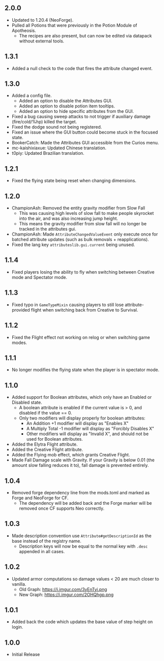 ## 2.0.0
* Updated to 1.20.4 (NeoForge).
* Pulled all Potions that were previously in the Potion Module of Apotheosis.
  * The recipes are also present, but can now be edited via datapack without external tools.

## 1.3.1
* Added a null check to the code that fires the attribute changed event.

## 1.3.0
* Added a config file.
  * Added an option to disable the Attributes GUI.
  * Added an option to disable potion item tooltips.
  * Added an option to hide specific attributes from the GUI.
* Fixed a bug causing sweep attacks to not trigger if auxiliary damage (fire/cold/%hp) killed the target.
* Fixed the dodge sound not being registered.
* Fixed an issue where the GUI button could become stuck in the focused state.
* BookerCatch: Made the Attributes GUI accessible from the Curios menu.
* mc-kaishixiaxue: Updated Chinese translation.
* t0piy: Updated Brazilian translation.

## 1.2.1
* Fixed the flying state being reset when changing dimensions.

## 1.2.0
* ChampionAsh: Removed the entity gravity modifier from Slow Fall
  * This was causing high levels of slow fall to make people skyrocket into the air, and was also increasing jump height.
  * This means the gravity modifier from slow fall will no longer be tracked in the attributes gui.
* ChampionAsh: Made `AttributeChangedValueEvent` only execute once for batched attribute updates (such as bulk removals + reapplications).
* Fixed the lang key `attributeslib.gui.current` being unused.

## 1.1.4
* Fixed players losing the ability to fly when switching between Creative mode and Spectator mode.

## 1.1.3
* Fixed typo in `GameTypeMixin` causing players to still lose attribute-provided flight when switching back from Creative to Survival.

## 1.1.2
* Fixed the Flight effect not working on relog or when switching game modes.

## 1.1.1
* No longer modifies the flying state when the player is in spectator mode.

## 1.1.0
* Added support for Boolean attributes, which only have an Enabled or Disabled state.
  * A boolean attribute is enabled if the current value is > 0, and disabled if the value == 0.
  * Only two modifiers will display properly for boolean attributes:
    * An Addition +1 modifier will display as "Enables X"
    * A Multiply Total -1 modifier will display as "Forcibly Disables X"
    * Other modifiers will display as "Invalid X", and should not be used for Boolean attributes.
* Added the Elytra Flight attribute.
* Added the Creative Flight attribute.
* Added the Flying mob effect, which grants Creative Flight.
* Made Fall Damage scale with Gravity. If your Gravity is below 0.01 (the amount slow falling reduces it to), fall damage is prevented entirely.

## 1.0.4
* Removed forge dependency line from the mods.toml and marked as Forge and NeoForge for CF.
  * The dependency will be added back and the Forge marker will be removed once CF supports Neo correctly.

## 1.0.3
* Made description convention use `Attribute#getDescriptionId` as the base instead of the registry name.
  * Description keys will now be equal to the normal key with `.desc` appended in all cases.

## 1.0.2
* Updated armor computations so damage values < 20 are much closer to vanilla.
  * Old Graph: https://i.imgur.com/3yEnTyi.png
  * New Graph: https://i.imgur.com/2OHQhgp.png

## 1.0.1
* Added back the code which updates the base value of step height on login.

## 1.0.0
* Initial Release